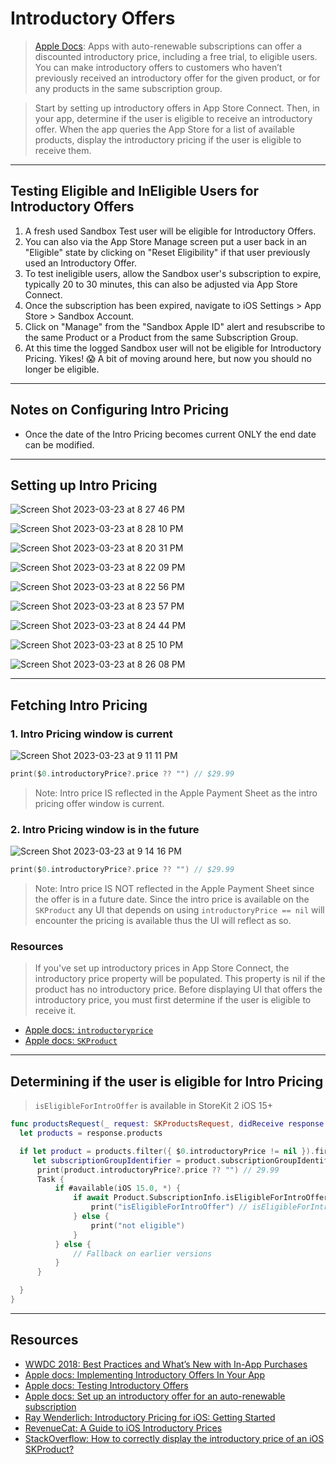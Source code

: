 # Introductory Offers 

> [Apple Docs](https://developer.apple.com/documentation/storekit/in-app_purchase/original_api_for_in-app_purchase/subscriptions_and_offers/implementing_introductory_offers_in_your_app): Apps with auto-renewable subscriptions can offer a discounted introductory price, including a free trial, to eligible users. You can make introductory offers to customers who haven’t previously received an introductory offer for the given product, or for any products in the same subscription group.

> Start by setting up introductory offers in App Store Connect. Then, in your app, determine if the user is eligible to receive an introductory offer. When the app queries the App Store for a list of available products, display the introductory pricing if the user is eligible to receive them.

***

## Testing Eligible and InEligible Users for Introductory Offers

1. A fresh used Sandbox Test user will be eligible for Introductory Offers.
2. You can also via the App Store Manage screen put a user back in an "Eligible" state by clicking on "Reset Eligibility" if that user previously used an Introductory Offer.
3. To test ineligible users, allow the Sandbox user's subscription to expire, typically 20 to 30 minutes, this can also be adjusted via App Store Connect. 
4. Once the subscription has been expired, navigate to iOS Settings > App Store > Sandbox Account. 
5. Click on "Manage" from the "Sandbox Apple ID" alert and resubscribe to the same Product or a Product from the same Subscription Group.
6. At this time the logged Sandbox user will not be eligible for Introductory Pricing. Yikes! 😱 A bit of moving around here, but now you should no longer be eligible. 

***

## Notes on Configuring Intro Pricing 

* Once the date of the Intro Pricing becomes current ONLY the end date can be modified.

***

## Setting up Intro Pricing 

![Screen Shot 2023-03-23 at 8 27 46 PM](https://user-images.githubusercontent.com/1819208/227393273-95ce24ac-3db1-4b7b-8c55-a2409fca8ee7.png)

![Screen Shot 2023-03-23 at 8 28 10 PM](https://user-images.githubusercontent.com/1819208/227393282-49633435-687d-4e8e-a45c-1b02131b89ad.png)

![Screen Shot 2023-03-23 at 8 20 31 PM](https://user-images.githubusercontent.com/1819208/227392454-dd9089ed-cea4-4625-a6aa-faf86d7c3f6f.png)

![Screen Shot 2023-03-23 at 8 22 09 PM](https://user-images.githubusercontent.com/1819208/227392596-fa9eac8b-4a13-45e9-a326-d61e2380bc93.png)

![Screen Shot 2023-03-23 at 8 22 56 PM](https://user-images.githubusercontent.com/1819208/227392671-9622e5a2-6003-4c21-82ab-c24e1d0fc953.png)

![Screen Shot 2023-03-23 at 8 23 57 PM](https://user-images.githubusercontent.com/1819208/227392768-fec1f467-87f9-4fe9-85e6-f9e88ebd7805.png)

![Screen Shot 2023-03-23 at 8 24 44 PM](https://user-images.githubusercontent.com/1819208/227392854-b0e14177-4bc0-45a4-a15a-7504b328232a.png)

![Screen Shot 2023-03-23 at 8 25 10 PM](https://user-images.githubusercontent.com/1819208/227392890-bb67a359-91d2-4239-8e7f-5fcc92f80488.png)

![Screen Shot 2023-03-23 at 8 26 08 PM](https://user-images.githubusercontent.com/1819208/227393024-6d2a5e7f-b51d-407d-9c91-2becd73fda9e.png)

***

## Fetching Intro Pricing 

### 1. Intro Pricing window is current

![Screen Shot 2023-03-23 at 9 11 11 PM](https://user-images.githubusercontent.com/1819208/227399115-ff3a52da-9850-417a-94dc-65123aa0cc5e.png)

```swift
print($0.introductoryPrice?.price ?? "") // $29.99
```

> Note: Intro price IS reflected in the Apple Payment Sheet as the intro pricing offer window is current.

### 2. Intro Pricing window is in the future

![Screen Shot 2023-03-23 at 9 14 16 PM](https://user-images.githubusercontent.com/1819208/227399706-bb1b9b0a-1efc-4390-8e7f-ab8af2345438.png)

```swift
print($0.introductoryPrice?.price ?? "") // $29.99
```

> Note: Intro price IS NOT reflected in the Apple Payment Sheet since the offer is in a future date. Since the intro price is available on the `SKProduct` any UI that depends on using `introductoryPrice == nil` will encounter the pricing is available thus the UI will reflect as so.

### Resources 
> If you've set up introductory prices in App Store Connect, the introductory price property will be populated. This property is nil if the product has no introductory price. Before displaying UI that offers the introductory price, you must first determine if the user is eligible to receive it.

* [Apple docs: `introductoryprice`](https://developer.apple.com/documentation/storekit/skproduct/2936878-introductoryprice)
* [Apple docs: `SKProduct`](https://developer.apple.com/documentation/storekit/skproduct)

***

## Determining if the user is eligible for Intro Pricing

> `isEligibleForIntroOffer` is available in StoreKit 2 iOS 15+

```swift
func productsRequest(_ request: SKProductsRequest, didReceive response: SKProductsResponse) {
  let products = response.products

  if let product = products.filter({ $0.introductoryPrice != nil }).first,
     let subscriptionGroupIdentifier = product.subscriptionGroupIdentifier {
      print(product.introductoryPrice?.price ?? "") // 29.99
      Task {
          if #available(iOS 15.0, *) {
              if await Product.SubscriptionInfo.isEligibleForIntroOffer(for: subscriptionGroupIdentifier) {
                  print("isEligibleForIntroOffer") // isEligibleForIntroOffer
              } else {
                  print("not eligible")
              }
          } else {
              // Fallback on earlier versions
          }
      }

  }
}
```

***

## Resources 

* [WWDC 2018: Best Practices and What’s New with In-App Purchases](https://developer.apple.com/videos/play/wwdc2018/704/)
* [Apple docs: Implementing Introductory Offers In Your App](https://developer.apple.com/documentation/storekit/original_api_for_in-app_purchase/subscriptions_and_offers/implementing_introductory_offers_in_your_app)
* [Apple docs: Testing Introductory Offers](https://developer.apple.com/documentation/storekit/original_api_for_in-app_purchase/subscriptions_and_offers/testing_introductory_offers)
* [Apple docs: Set up an introductory offer for an auto-renewable subscription](https://help.apple.com/app-store-connect/#/deve1d49254f)
* [Ray Wenderlich: Introductory Pricing for iOS: Getting Started](https://www.raywenderlich.com/9307-introductory-pricing-for-ios-getting-started)
* [RevenueCat: A Guide to iOS Introductory Prices](https://www.revenuecat.com/blog/ios-introductory-prices/)
* [StackOverflow: How to correctly display the introductory price of an iOS SKProduct?](https://stackoverflow.com/questions/52983778/how-to-correctly-display-the-introductory-price-of-an-ios-skproduct)
